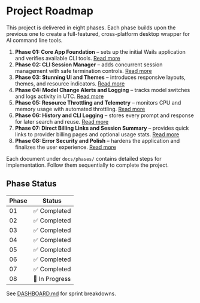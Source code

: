 # Project Roadmap

This project is delivered in eight phases. Each phase builds upon the previous one to create a full-featured, cross-platform desktop wrapper for AI command line tools.

1. **Phase 01: Core App Foundation** – sets up the initial Wails application and verifies available CLI tools. [Read more](phases/phase01_core_app_foundation.md)
2. **Phase 02: CLI Session Manager** – adds concurrent session management with safe termination controls. [Read more](phases/phase02_cli_session_manager.md)
3. **Phase 03: Stunning UI and Themes** – introduces responsive layouts, themes, and resource indicators. [Read more](phases/phase03_stunning_ui_and_themes.md)
4. **Phase 04: Model Change Alerts and Logging** – tracks model switches and logs activity in UTC. [Read more](phases/phase04_model_change_alerts_and_logging.md)
5. **Phase 05: Resource Throttling and Telemetry** – monitors CPU and memory usage with automated throttling. [Read more](phases/phase05_resource_throttling_and_telemetry.md)
6. **Phase 06: History and CLI Logging** – stores every prompt and response for later search and reuse. [Read more](phases/phase06_history_and_cli_logging.md)
7. **Phase 07: Direct Billing Links and Session Summary** – provides quick links to provider billing pages and optional usage stats. [Read more](phases/phase07_direct_billing_links_and_session_summary.md)
8. **Phase 08: Error Security and Polish** – hardens the application and finalizes the user experience. [Read more](phases/phase08_error_security_and_polish.md)

Each document under `docs/phases/` contains detailed steps for implementation. Follow them sequentially to complete the project.

## Phase Status

| Phase | Status |
|-------|--------|
| 01 | ✅ Completed |
| 02 | ✅ Completed |
| 03 | ✅ Completed |
| 04 | ✅ Completed |
| 05 | ✅ Completed |
| 06 | ✅ Completed |
| 07 | ✅ Completed |
| 08 | 🚧 In Progress |

See [DASHBOARD.md](DASHBOARD.md) for sprint breakdowns.
